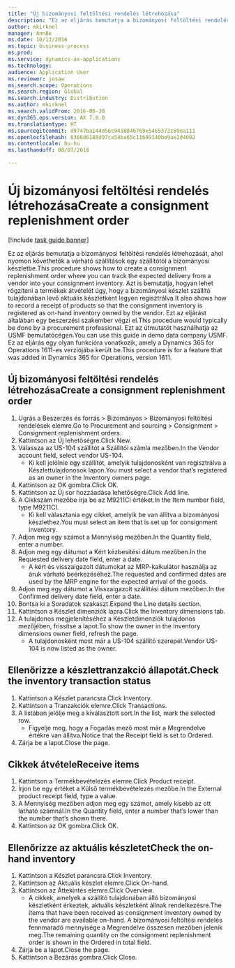 ```yaml
---
title: "Új bizományosi feltöltési rendelés létrehozása"
description: "Ez az eljárás bemutatja a bizományosi feltöltési rendelés létrehozását, ahol nyomon követhetők a várható szállítások egy szállítótól a bizományosi készletbe."
author: mkirknel
manager: AnnBe
ms.date: 10/13/2016
ms.topic: business-process
ms.prod: 
ms.service: dynamics-ax-applications
ms.technology: 
audience: Application User
ms.reviewer: josaw
ms.search.scope: Operations
ms.search.region: Global
ms.search.industry: Distribution
ms.author: mkirknel
ms.search.validFrom: 2016-06-30
ms.dyn365.ops.version: AX 7.0.0
ms.translationtype: HT
ms.sourcegitcommit: d9747ba144d56c9410846769e5465372c89ea111
ms.openlocfilehash: 6366d6188d97ca54ba65c11699140be9ae2d4002
ms.contentlocale: hu-hu
ms.lasthandoff: 08/07/2018

---
```

# <a name="create-a-consignment-replenishment-order"></a><span data-ttu-id="e556d-103">Új bizományosi feltöltési rendelés létrehozása</span><span class="sxs-lookup"><span data-stu-id="e556d-103">Create a consignment replenishment order</span></span>

[!include [task guide banner](../../includes/task-guide-banner.md)]

<span data-ttu-id="e556d-104">Ez az eljárás bemutatja a bizományosi feltöltési rendelés létrehozását, ahol nyomon követhetők a várható szállítások egy szállítótól a bizományosi készletbe.</span><span class="sxs-lookup"><span data-stu-id="e556d-104">This procedure shows how to create a consignment replenishment order where you can track the expected delivery from a vendor into your consignment inventory.</span></span> <span data-ttu-id="e556d-105">Azt is bemutatja, hogyan lehet rögzíteni a termékek átvételét úgy, hogy a bizományosi készlet szállító tulajdonában levő aktuális készletként legyen regisztrálva.</span><span class="sxs-lookup"><span data-stu-id="e556d-105">It also shows how to record a receipt of products so that the consignment inventory is registered as on-hand inventory owned by the vendor.</span></span> <span data-ttu-id="e556d-106">Ezt az eljárást általában egy beszerzési szakember végzi el.</span><span class="sxs-lookup"><span data-stu-id="e556d-106">This procedure would typically be done by a procurement professional.</span></span> <span data-ttu-id="e556d-107">Ezt az útmutatót használhatja az USMF bemutatócégen.</span><span class="sxs-lookup"><span data-stu-id="e556d-107">You can use this guide in demo data company USMF.</span></span> <span data-ttu-id="e556d-108">Ez az eljárás egy olyan funkcióra vonatkozik, amely a Dynamics 365 for Operations 1611-es verziójába került be.</span><span class="sxs-lookup"><span data-stu-id="e556d-108">This procedure is for a feature that was added in Dynamics 365 for Operations, version 1611.</span></span>




## <a name="create-a-consignment-replenishment-order"></a><span data-ttu-id="e556d-109">Új bizományosi feltöltési rendelés létrehozása</span><span class="sxs-lookup"><span data-stu-id="e556d-109">Create a consignment replenishment order</span></span>
1. <span data-ttu-id="e556d-110">Ugrás a Beszerzés és forrás > Bizományos > Bizományosi feltöltési rendelések elemre.</span><span class="sxs-lookup"><span data-stu-id="e556d-110">Go to Procurement and sourcing > Consignment > Consignment replenishment orders.</span></span>
2. <span data-ttu-id="e556d-111">Kattintson az Új lehetőségre.</span><span class="sxs-lookup"><span data-stu-id="e556d-111">Click New.</span></span>
3. <span data-ttu-id="e556d-112">Válassza az US-104 szállítót a Szállítói számla mezőben.</span><span class="sxs-lookup"><span data-stu-id="e556d-112">In the Vendor account field, select vendor US-104.</span></span>
    * <span data-ttu-id="e556d-113">Ki kell jelölnie egy szállítót, amelyik tulajdonosként van regisztrálva a Készlettulajdonosok lapon.</span><span class="sxs-lookup"><span data-stu-id="e556d-113">You must select a vendor that’s registered as an owner in the Inventory owners page.</span></span>  
4. <span data-ttu-id="e556d-114">Kattintson az OK gombra.</span><span class="sxs-lookup"><span data-stu-id="e556d-114">Click OK.</span></span>
5. <span data-ttu-id="e556d-115">Kattintson az Új sor hozzáadása lehetőségre.</span><span class="sxs-lookup"><span data-stu-id="e556d-115">Click Add line.</span></span>
6. <span data-ttu-id="e556d-116">A Cikkszám mezőbe írja be az M9211CI értéket.</span><span class="sxs-lookup"><span data-stu-id="e556d-116">In the Item number field, type M9211CI.</span></span>
    * <span data-ttu-id="e556d-117">Ki kell választania egy cikket, amelyik be van állítva a bizományosi készlethez.</span><span class="sxs-lookup"><span data-stu-id="e556d-117">You must select an item that is set up for consignment inventory.</span></span>  
7. <span data-ttu-id="e556d-118">Adjon meg egy számot a Mennyiség mezőben.</span><span class="sxs-lookup"><span data-stu-id="e556d-118">In the Quantity field, enter a number.</span></span>
8. <span data-ttu-id="e556d-119">Adjon meg egy dátumot a Kért kézbesítési dátum mezőben.</span><span class="sxs-lookup"><span data-stu-id="e556d-119">In the Requested delivery date field, enter a date.</span></span>
    * <span data-ttu-id="e556d-120">A kért és visszaigazolt dátumokat az MRP-kalkulátor használja az áruk várható beérkezéséhez.</span><span class="sxs-lookup"><span data-stu-id="e556d-120">The requested and confirmed dates are used by the MRP engine for the expected arrival of the goods.</span></span>  
9. <span data-ttu-id="e556d-121">Adjon meg egy dátumot a Visszaigazolt szállítási dátum mezőben.</span><span class="sxs-lookup"><span data-stu-id="e556d-121">In the Confirmed delivery date field, enter a date.</span></span>
10. <span data-ttu-id="e556d-122">Bontsa ki a Soradatok szakaszt.</span><span class="sxs-lookup"><span data-stu-id="e556d-122">Expand the Line details section.</span></span>
11. <span data-ttu-id="e556d-123">Kattintson a Készlet dimenziók lapra.</span><span class="sxs-lookup"><span data-stu-id="e556d-123">Click the Inventory dimensions tab.</span></span>
12. <span data-ttu-id="e556d-124">A tulajdonos megjelenítéséhez a Készletdimenziók tulajdonos mezőjében, frissítse a lapot.</span><span class="sxs-lookup"><span data-stu-id="e556d-124">To show the owner in the Inventory dimensions owner field, refresh the page.</span></span>
    * <span data-ttu-id="e556d-125">A tulajdonosként most már a US-104 szállító szerepel.</span><span class="sxs-lookup"><span data-stu-id="e556d-125">Vendor US-104 is now listed as the owner.</span></span>  

## <a name="check-the-inventory-transaction-status"></a><span data-ttu-id="e556d-126">Ellenőrizze a készlettranzakció állapotát.</span><span class="sxs-lookup"><span data-stu-id="e556d-126">Check the inventory transaction status</span></span>
1. <span data-ttu-id="e556d-127">Kattintson a Készlet parancsra.</span><span class="sxs-lookup"><span data-stu-id="e556d-127">Click Inventory.</span></span>
2. <span data-ttu-id="e556d-128">Kattintson a Tranzakciók elemre.</span><span class="sxs-lookup"><span data-stu-id="e556d-128">Click Transactions.</span></span>
3. <span data-ttu-id="e556d-129">A listában jelölje meg a kiválasztott sort.</span><span class="sxs-lookup"><span data-stu-id="e556d-129">In the list, mark the selected row.</span></span>
    * <span data-ttu-id="e556d-130">Figyelje meg, hogy a Fogadás mező most már a Megrendelve értékre van állítva.</span><span class="sxs-lookup"><span data-stu-id="e556d-130">Notice that the Receipt field is set to Ordered.</span></span>  
4. <span data-ttu-id="e556d-131">Zárja be a lapot.</span><span class="sxs-lookup"><span data-stu-id="e556d-131">Close the page.</span></span>

## <a name="receive-items"></a><span data-ttu-id="e556d-132">Cikkek átvétele</span><span class="sxs-lookup"><span data-stu-id="e556d-132">Receive items</span></span>
1. <span data-ttu-id="e556d-133">Kattintson a Termékbevételezés elemre.</span><span class="sxs-lookup"><span data-stu-id="e556d-133">Click Product receipt.</span></span>
2. <span data-ttu-id="e556d-134">Írjon be egy értéket a Külső termékbevételezés mezőbe.</span><span class="sxs-lookup"><span data-stu-id="e556d-134">In the External product receipt field, type a value.</span></span>
3. <span data-ttu-id="e556d-135">A Mennyiség mezőben adjon meg egy számot, amely kisebb az ott látható számnál.</span><span class="sxs-lookup"><span data-stu-id="e556d-135">In the Quantity field, enter a number that’s lower than the number that’s shown there.</span></span>
4. <span data-ttu-id="e556d-136">Kattintson az OK gombra.</span><span class="sxs-lookup"><span data-stu-id="e556d-136">Click OK.</span></span>

## <a name="check-the-on-hand-inventory"></a><span data-ttu-id="e556d-137">Ellenőrizze az aktuális készletet</span><span class="sxs-lookup"><span data-stu-id="e556d-137">Check the on-hand inventory</span></span>
1. <span data-ttu-id="e556d-138">Kattintson a Készlet parancsra.</span><span class="sxs-lookup"><span data-stu-id="e556d-138">Click Inventory.</span></span>
2. <span data-ttu-id="e556d-139">Kattintson az Aktuális készlet elemre.</span><span class="sxs-lookup"><span data-stu-id="e556d-139">Click On-hand.</span></span>
3. <span data-ttu-id="e556d-140">Kattintson az Áttekintés elemre.</span><span class="sxs-lookup"><span data-stu-id="e556d-140">Click Overview.</span></span>
    * <span data-ttu-id="e556d-141">A cikkek, amelyek a szállító tulajdonában álló bizományosi készletként érkeztek, aktuális készletként állnak rendelkezésre.</span><span class="sxs-lookup"><span data-stu-id="e556d-141">The items that have been received as consignment inventory owned by the vendor are available on-hand.</span></span> <span data-ttu-id="e556d-142">A bizományosi feltöltési rendelés fennmaradó mennyisége a Megrendelve összesen mezőben jelenik meg.</span><span class="sxs-lookup"><span data-stu-id="e556d-142">The remaining quantity on the consignment replenishment order is shown in the Ordered in total field.</span></span>  
4. <span data-ttu-id="e556d-143">Zárja be a lapot.</span><span class="sxs-lookup"><span data-stu-id="e556d-143">Close the page.</span></span>
5. <span data-ttu-id="e556d-144">Kattintson a Bezárás gombra.</span><span class="sxs-lookup"><span data-stu-id="e556d-144">Click Close.</span></span>

